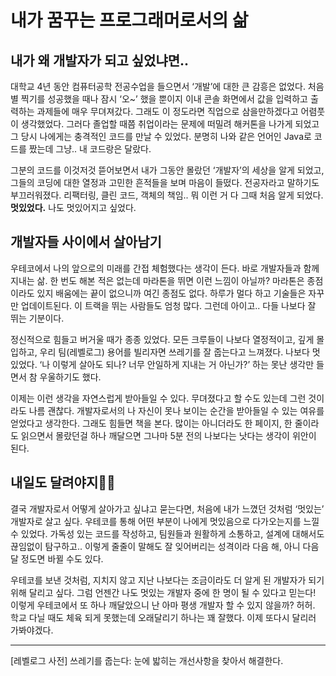 # 내가 꿈꾸는 프로그래머로서의 삶

## 내가 왜 개발자가 되고 싶었냐면..
대학교 4년 동안 컴퓨터공학 전공수업을 들으면서 ‘개발’에 대한 큰 감흥은 없었다. 
처음 별 찍기를 성공했을 때나 잠시 ‘오~’ 했을 뿐이지 이내 콘솔 화면에서 값을 입력하고 출력하는 과제들에 매우 무뎌져갔다. 그래도 이 정도라면 직업으로 삼을만하겠다고 어렴풋이 생각했었다. 
그러다 졸업할 때쯤 취업이라는 문제에 떠밀려 해커톤을 나가게 되었고 그 당시 나에게는 충격적인 코드를 만날 수 있었다. 분명히 나와 같은 언어인 Java로 코드를 짰는데 그냥.. 내 코드랑은 달랐다. 

그분의 코드를 이것저것 뜯어보면서 내가 그동안 몰랐던 ‘개발자’의 세상을 알게 되었고, 그들의 코딩에 대한 열정과 고민한 흔적들을 보며 마음이 들떴다. 
전공자라고 말하기도 부끄러워졌다. 리팩터링, 클린 코드, 객체의 책임.. 뭐 이런 거 다 그때 처음 알게 되었다. **멋있었다.** 나도 멋있어지고 싶었다.

## 개발자들 사이에서 살아남기

우테코에서 나의 앞으로의 미래를 간접 체험했다는 생각이 든다. 바로 개발자들과 함께 지내는 삶. 
한 번도 해본 적은 없는데 마라톤을 뛰면 이런 느낌이 아닐까? 마라톤은 종점이라도 있지 배움에는 끝이 없으니까 여긴 종점도 없다. 하루가 멀다 하고 기술들은 자꾸만 업데이트된다. 
이 트랙을 뛰는 사람들도 엄청 많다. 그런데 아이고.. 다들 나보다 잘 뛰는 기분이다. 

정신적으로 힘들고 버거울 때가 종종 있었다. 모든 크루들이 나보다 열정적이고, 깊게 몰입하고, 우리 팀(레벨로그) 용어를 빌리자면 쓰레기를 잘 줍는다고 느껴졌다. 
나보다 멋있었다. ‘나 이렇게 살아도 되나? 너무 안일하게 지내는 거 아닌가?’ 하는 못난 생각만 들면서 참 우울하기도 했다.

이제는 이런 생각을 자연스럽게 받아들일 수 있다. 무뎌졌다고 할 수도 있는데 그런 것이라도 나름 괜찮다. 
개발자로서의 나 자신이 못나 보이는 순간을 받아들일 수 있는 여유를 얻었다고 생각한다. 
그래도 힘들면 책을 본다. 많이는 아니더라도 한 페이지, 한 줄이라도 읽으면서 몰랐던걸 하나 깨달으면 그나마 5분 전의 나보다는 낫다는 생각이 위안이 된다.

## 내일도 달려야지🏃‍♀️

결국 개발자로서 어떻게 살아가고 싶냐고 묻는다면, 처음에 내가 느꼈던 것처럼 ‘멋있는’ 개발자로 살고 싶다. 
우테코를 통해 어떤 부분이 나에게 멋있음으로 다가오는지를 느낄 수 있었다. 
가독성 있는 코드를 작성하고, 팀원들과 원활하게 소통하고, 설계에 대해서도 끊임없이 탐구하고.. 이렇게 줄줄이 말해도 잘 잊어버리는 성격이라 다음 해, 아니 다음 달 정도면 바뀔 수도 있다.

우테코를 보낸 것처럼, 지치지 않고 지난 나보다는 조금이라도 더 알게 된 개발자가 되기 위해 달리고 싶다. 
그럼 언젠간 나도 멋있는 개발자 중에 한 명이 될 수 있다고 믿는다! 
이렇게 우테코에서 또 하나 깨달았으니 난 아마 평생 개발자 할 수 있지 않을까? 허허. 
학교 다닐 때도 체육 되게 못했는데 오래달리기 하나는 꽤 잘했다. 이제 또다시 달리러 가봐야겠다.

---
[레벨로그 사전] 쓰레기를 줍는다: 눈에 밟히는 개선사항을 찾아서 해결한다. 
